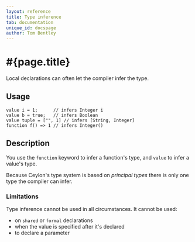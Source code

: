 ```yaml
---
layout: reference
title: Type inference
tab: documentation
unique_id: docspage
author: Tom Bentley
---
```


# #{page.title}

Local declarations can often let the 
compiler infer the type. 

## Usage 

<!-- try: -->
    value i = 1;      // infers Integer i
    value b = true;   // infers Boolean
    value tuple = ["", 1] // infers [String, Integer]
    function f() => 1 // infers Integer()

## Description

You use the `function` keyword to infer a function's type, and `value` to 
infer a value's type.

Because Ceylon's type system is based 
on *principal types* there is only one type the compiler can infer.

### Limitations

Type inference cannot be used in all circumstances. It cannot be used:

* on `shared` or `formal` declarations
* when the value is specified after it's declared
* to declare a parameter


